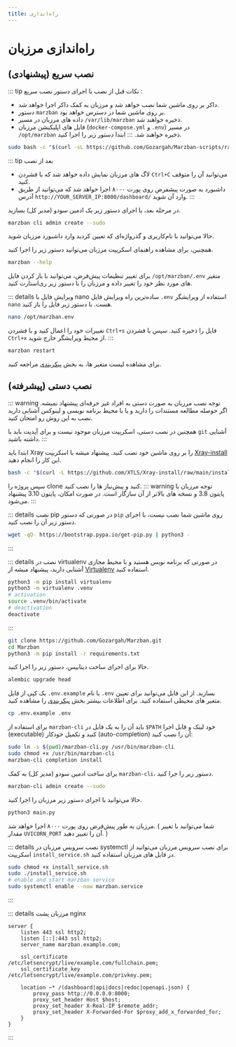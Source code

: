 ```yaml
---
title: راه‌اندازی
---
```


# راه‌اندازی مرزبان


## نصب سریع (پیشنهادی)
::: tip نکات قبل از نصب
با اجرای دستور نصب سریع :
- داکر بر روی ماشین شما نصب خواهد شد و مرزبان به کمک داکر اجرا خواهد شد.
- دستور `marzban` بر روی ماشین شما در دسترس خواهد بود.
- داده های مرزبان در مسیر `/var/lib/marzban` ذخیره خواهند شد.
- فایل های اپلیکیشن مرزبان (`docker-compose.yml` و `.env`) در مسیر `/opt/marzban` ذخیره خواهند شد.
:::
ابتدا دستور زیر را اجرا کنید.

```bash
sudo bash -c "$(curl -sL https://github.com/Gozargah/Marzban-scripts/raw/master/marzban.sh)" @ install
```
::: tip بعد از نصب
- لاگ های مرزبان نمایش داده خواهد شد که با فشردن `Ctrl+C` می‌توانید آن را متوقف کنید.
- داشبورد به صورت پیشفرض روی پورت ۸۰۰۰ اجرا خواهد شد که می‌توانید از طریق آدرس `http://YOUR_SERVER_IP:8000/dashboard/` وارد آن شوید.
:::

در مرحله بعد، با اجرای دستور زیر یک ادمین سودو (مدیر کل) بسازید.
```bash
marzban cli admin create --sudo
```

حالا می‌توانید با نام‌کاربری و گذرواژه‌ای که تعیین کردید وارد داشبورد مرزبان شوید.

همچنین، برای مشاهده راهنمای اسکریپت مرزبان می‌توانید دستور زیر را اجرا کنید.
```bash
marzban --help
```

برای تغییر تنظیمات پیش‌فرض، ‌می‌توانید با باز کردن فایل `/opt/marzban/.env` متغیر های مورد نظر خود را تغییر داده و مرزبان را با دستور زیر ری‌استارت کنید.

::: details ویرایش فایل با nano
ساده‌ترین راه ویرایش فایل `.env` استفاده از ویرایشگر `nano` هست.
با دستور زیر فایل را باز کنید.
```bash
nano /opt/marzban.env
```
تغییرات خود را اعمال کنید و با فشردن `Ctrl+s` فایل را ذخیره کنید. سپس با فشردن ‍‍‍‍`Ctrl+x` از محیط ویرایشگر خارج شوید.
:::
```bash
marzban restart
```

برای مشاهده لیست متغیر ها، به بخش [پیکربندی](configuration.md) مراجعه کنید.

## نصب دستی (پیشرفته)

::: warning توجه
نصب مرزبان به صورت دستی به افراد غیر حرفه‌ای پیشنهاد نمیشه. اگر حوصله مطالعه مستندات را دارید و یا با محیط برنامه نویسی و لینوکس آشنایی دارید نصب به این روش رو امتحان کنید.

همچنین در نصب دستی، اسکریپت مرزبان موجود نیست و برای آپدیت باید با `git` آشنایی داشته باشید.
:::

ابتدا باید Xray را بر روی ماشین خود نصب کنید.
پیشنهاد میشه با اسکریپت [Xray-install](https://github.com/XTLS/Xray-install) این کار را انجام دهید.

```bash
bash -c "$(curl -L https://github.com/XTLS/Xray-install/raw/main/install-release.sh)" @ install
```

سپس پروژه را clone کنید و پیش‌نیاز ها را نصب کنید.
::: warning توجه
مرزبان با پایتون 3.8 و نسخه های بالاتر از آن سازگار است.
در صورت امکان، پایتون 3.10 پیشنهاد می‌شود.
:::

::: details نصب pip
در صورتی که دستور `pip` روی ماشین شما نصب نیست، با اجرای دستور زیر آن را نصب کنید.
```bash
wget -qO- https://bootstrap.pypa.io/get-pip.py | python3 -
```
:::

::: details نصب در virtualenv
در صورتی که برنامه نویس هستید و با محیط مجازی آشنایی دارید، پیشنهاد میشه از [Virtualenv](https://pypi.org/project/virtualenv/) استفاده کنید.
```bash
python3 -m pip install virtualenv
python3 -m virtualenv .venv
# activation
source .venv/bin/activate
# deactivation
deactivate
```
:::

```bash
git clone https://github.com/Gozargah/Marzban.git
cd Marzban
python3 -m pip install -r requirements.txt
```

حالا برای اجرای ساخت دیتابیس، دستور زیر را اجرا کنید.
```bash
alembic upgrade head
```

یک کپی از فایل `.env.example` با نام `.env` بسازید. از این فایل می‌توانید برای تعیین متغیر های محیطی استفاده کنید. برای اطلاعات بیشتر بخش [پیکربندی](configuration.md) را مشاهده کنید.

```bash
cp .env.example .env
```

برای استفاده از `marzban-cli` باید آن را به یک فایل در `$PATH` خود لینک و قابل اجرا (executable) کنید و تکمیل خودکار (auto-completion) آن را نصب کنید:

```bash
sudo ln -s $(pwd)/marzban-cli.py /usr/bin/marzban-cli
sudo chmod +x /usr/bin/marzban-cli
marzban-cli completion install
```

برای ساخت ادمین سودو (مدیر کل) به کمک `marzban-cli`، دستور زیر را جرا کنید.

```bash
marzban-cli admin create --sudo
```

حالا می‌توانید با اجرای دستور زیر مرزبان را اجرا کنید.

```bash
python3 main.py
```
مرزبان به طور پیش‌فرض روی پورت ۸۰۰۰ اجرا خواهد شد. ( شما می‌توانید با تغییر مقدار `UVICORN_PORT` آن را تغییر دهید. )

::: details نصب سرویس مرزبان در systemctl
برای نصب سرویس مرزبان می‌توانید از اسکریپت `install_service.sh` در فایل های مرزبان استفاده کنید.
```bash
sudo chmod +x install_service.sh
sudo ./install_service.sh
# enable and start marzban service
sudo systemctl enable --now marzban.service
```
:::

::: details مرزبان پشت nginx
```nginx
server {
    listen 443 ssl http2;
    listen [::]:443 ssl http2;
    server_name marzban.example.com;

    ssl_certificate      /etc/letsencrypt/live/example.com/fullchain.pem;
    ssl_certificate_key  /etc/letsencrypt/live/example.com/privkey.pem;

    location ~* /(dashboard|api|docs|redoc|openapi.json) {
        proxy_pass http://0.0.0.0:8000;
        proxy_set_header Host $host;
        proxy_set_header X-Real-IP $remote_addr;
        proxy_set_header X-Forwarded-For $proxy_add_x_forwarded_for;
    }
}
```
:::
